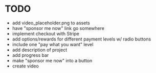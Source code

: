 TODO
====

* add video_placeholder.png to assets
* have "sponsor me now" link go somewhere
* implement checkout with Stripe
* add options/rewards for different payment levels w/ radio buttons
* include one "pay what you want" level
* add description of project
* add progress bar
* make "sponsor me now" into a button
* create video